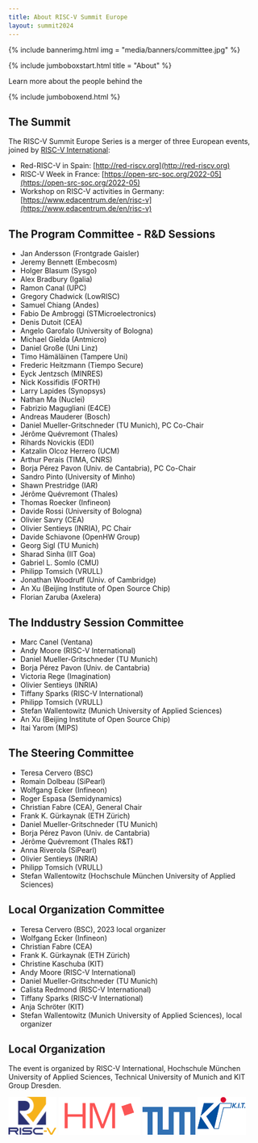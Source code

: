 ```yaml
---
title: About RISC-V Summit Europe
layout: summit2024
---
```


{% include bannerimg.html 
    img = "media/banners/committee.jpg"
%}

{% include jumboboxstart.html 
    title = "About"
%}

Learn more about the people behind the 

{% include jumboboxend.html %}

## The Summit

The RISC-V Summit Europe Series is a merger of three European
events, joined by [RISC-V International](https://riscv.org):

- Red-RISC-V in Spain: [http://red-riscv.org](http://red-riscv.org)
- RISC-V Week in France: [https://open-src-soc.org/2022-05](https://open-src-soc.org/2022-05)
- Workshop on RISC-V activities in Germany: [https://www.edacentrum.de/en/risc-v](https://www.edacentrum.de/en/risc-v)

## The Program Committee - R&D Sessions

- Jan Andersson (Frontgrade Gaisler)
- Jeremy Bennett (Embecosm)
- Holger Blasum (Sysgo)
- Alex Bradbury (Igalia)
- Ramon Canal (UPC)
- Gregory Chadwick (LowRISC)
- Samuel Chiang (Andes)
- Fabio De Ambroggi (STMicroelectronics)
- Denis Dutoit (CEA)
- Angelo Garofalo (University of Bologna)
- Michael Gielda (Antmicro)
- Daniel Große (Uni Linz)
- Timo Hämäläinen  (Tampere Uni)
- Frederic Heitzmann (Tiempo Secure)
- Eyck Jentzsch (MINRES)
- Nick Kossifidis (FORTH)
- Larry Lapides (Synopsys)
- Nathan Ma (Nuclei)
- Fabrizio Magugliani (E4CE)
- Andreas Mauderer (Bosch)
- Daniel Mueller-Gritschneder (TU Munich), PC Co-Chair
- Jérôme Quévremont (Thales)
- Rihards Novickis (EDI)
- Katzalin Olcoz Herrero (UCM)
- Arthur Perais (TIMA, CNRS)
- Borja Pérez Pavon (Univ. de Cantabria), PC Co-Chair
- Sandro Pinto (University of Minho)
- Shawn Prestridge (IAR)
- Jérôme Quévremont (Thales)
- Thomas Roecker (Infineon)
- Davide Rossi (University of Bologna)
- Olivier Savry (CEA)
- Olivier Sentieys (INRIA), PC Chair
- Davide Schiavone (OpenHW Group)
- Georg Sigl (TU Munich)
- Sharad Sinha (IIT Goa)
- Gabriel L. Somlo (CMU)
- Philipp Tomsich (VRULL)
- Jonathan Woodruff (Univ. of Cambridge)
- An Xu (Beijing Institute of Open Source Chip)
- Florian Zaruba (Axelera)

## The Inddustry Session Committee

- Marc Canel (Ventana)
- Andy Moore (RISC-V International)</li>
- Daniel Mueller-Gritschneder (TU Munich)
- Borja Pérez Pavon (Univ. de Cantabria)
- Victoria Rege (Imagination)
- Olivier Sentieys (INRIA)
- Tiffany Sparks (RISC-V International)
- Philipp Tomsich (VRULL)
- Stefan Wallentowitz (Munich University of Applied Sciences)
- An Xu (Beijing Institute of Open Source Chip)
- Itai Yarom (MIPS)

## The Steering Committee

- Teresa Cervero (BSC)
- Romain Dolbeau (SiPearl)
- Wolfgang Ecker (Infineon)
- Roger Espasa (Semidynamics)
- Christian Fabre (CEA), General Chair
- Frank K. Gürkaynak (ETH Zürich)
- Daniel Mueller-Gritschneder (TU Munich)
- Borja Pérez Pavon (Univ. de Cantabria)
- Jérôme Quévremont (Thales R&T)
- Anna Riverola (SiPearl)
- Olivier Sentieys (INRIA)
- Philipp Tomsich (VRULL)
- Stefan Wallentowitz (Hochschule München University of Applied Sciences)

## Local Organization Committee

- Teresa Cervero (BSC), 2023 local organizer
- Wolfgang Ecker (Infineon)
- Christian Fabre (CEA)
- Frank K. Gürkaynak (ETH Zürich)
- Christine Kaschuba (KIT)
- Andy Moore (RISC-V International)
- Daniel Mueller-Gritschneder (TU Munich)
- Calista Redmond (RISC-V International)
- Tiffany Sparks (RISC-V International)
- Anja Schröter (KIT)
- Stefan Wallentowitz (Munich University of Applied Sciences), local organizer

## Local Organization

The event is organized by RISC-V International, Hochschule München University of
Applied Sciences, Technical University of Munich and KIT Group Dresden.

<div class="d-flex justify-content-center align-items-center">
    <img src="media/logos/RISC-V-logo-square.svg" height="75" class="me-5"/>
    <img src="media/logos/HM.svg" height="75" class="mx-3"/>
    <img src="media/logos/TUM.svg" height="55" class="mx-3"/>
    <img src="media/logos/Kit-Group-logo.svg" height="75" class="ms-5"/>
</div>